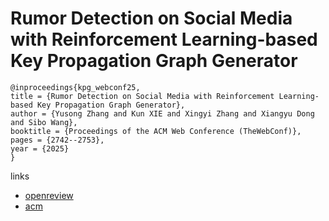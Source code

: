 # Rumor Detection on Social Media with Reinforcement Learning-based Key Propagation Graph Generator

```
@inproceedings{kpg_webconf25,
title = {Rumor Detection on Social Media with Reinforcement Learning-based Key Propagation Graph Generator},
author = {Yusong Zhang and Kun XIE and Xingyi Zhang and Xiangyu Dong and Sibo Wang},
booktitle = {Proceedings of the ACM Web Conference (TheWebConf)},
pages = {2742--2753},
year = {2025}
}
```

links
- [openreview](https://openreview.net/forum?id=bb0yNwAc2o)
- [acm](https://dl.acm.org/doi/10.1145/3696410.3714651)
